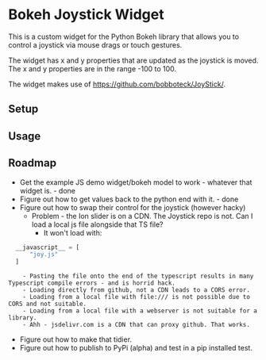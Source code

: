 # Bokeh Joystick Widget

This is a custom widget for the Python Bokeh library that allows you to control a joystick via mouse drags or touch gestures.

The widget has x and y properties that are updated as the joystick is moved. The x and y properties are in the range -100 to 100.

The widget makes use of <https://github.com/bobboteck/JoyStick/>.

## Setup

## Usage


## Roadmap

- Get the example JS demo widget/bokeh model to work - whatever that widget is. - done
- Figure out how to get values back to the python end with it. - done
- Figure out how to swap their control for the joystick (however hacky)
    - Problem - the Ion slider is on a CDN. The Joystick repo is not. Can I load a local js file alongside that TS file?
        - It won't load with:

```python
  __javascript__ = [
      "joy.js"
  ]
```

        - Pasting the file onto the end of the typescript results in many Typescript compile errors - and is horrid hack.
        - Loading directly from github, not a CDN leads to a CORS error.
        - Loading from a local file with file:/// is not possible due to CORS and not suitable.
        - Loading from a local file with a webserver is not suitable for a library.
        - Ahh - jsdelivr.com is a CDN that can proxy github. That works.

- Figure out how to make that tidier.
- Figure out how to publish to PyPi (alpha) and test in a pip installed test.

